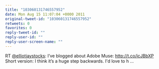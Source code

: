 ```yaml
---
title: "103060131746557952"
date: Mon Aug 15 11:07:04 +0000 2011
original-tweet-id: "103060131746557952"
retweets: 0
favorites: 0
reply-tweet-id: ""
reply-user-id: ""
reply-user-screen-name: ""
---
```

RT <a href="https://twitter.com/elliotjaystocks">@elliotjaystocks</a>: I’ve blogged about Adobe Muse: http://t.co/icJBbXP Short version: I think it’s a huge step backwards. I'd love to h ...
